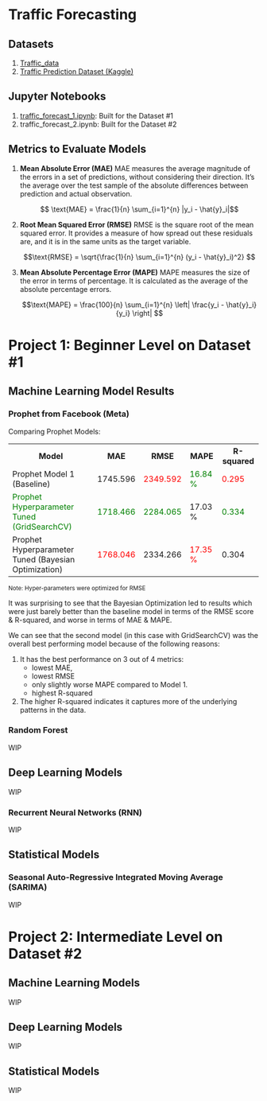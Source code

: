# Traffic Forecasting

## Datasets
1. [Traffic_data](data/TrafficDataTimeSeriesAnalysis.csv)
2. [Traffic Prediction Dataset (Kaggle)](https://www.kaggle.com/datasets/fedesoriano/traffic-prediction-dataset)

## Jupyter Notebooks
1. [traffic_forecast_1.ipynb](./traffic_forecast_nb1.ipynb): Built for the Dataset #1
2. traffic_forecast_2.ipynb: Built for the Dataset #2

## Metrics to Evaluate Models
1. **Mean Absolute Error (MAE)**
   MAE measures the average magnitude of the errors in a set of predictions, without considering their direction. It’s the average over the test sample of the absolute differences between prediction and actual observation.

    ```math
     \text{MAE} = \frac{1}{n} \sum_{i=1}^{n} |y_i - \hat{y}_i|
     ```

2. **Root Mean Squared Error (RMSE)**
   RMSE is the square root of the mean squared error. It provides a measure of how spread out these residuals are, and it is in the same units as the target variable.

   ```math
   \text{RMSE} = \sqrt{\frac{1}{n} \sum_{i=1}^{n} (y_i - \hat{y}_i)^2} 
   ```
3. **Mean Absolute Percentage Error (MAPE)**
   MAPE measures the size of the error in terms of percentage. It is calculated as the average of the absolute percentage errors.

   ```math
   \text{MAPE} = \frac{100}{n} \sum_{i=1}^{n} \left| \frac{y_i - \hat{y}_i}{y_i} \right| 
   ```

# Project 1: Beginner Level on Dataset #1

## Machine Learning Model Results
### Prophet from Facebook (Meta)
Comparing Prophet Models:
<table>
    <tr>
        <th>Model</th>
        <th>MAE</th>
        <th>RMSE</th>
        <th>MAPE</th>
        <th>R-squared</th>
    </tr>
    <tr>
        <td>Prophet Model 1 (Baseline)</td>
        <td >1745.596</td>
        <td style="color: red;">2349.592</td>
        <td style="color: green;">16.84 %</td>
        <td style="color: red;">0.295</td>
    </tr>
    <tr>
        <td style="color: green;">Prophet Hyperparameter Tuned (GridSearchCV)</td>
        <td style="color: green;">1718.466</td>
        <td style="color: green;">2284.065</td>
        <td>17.03 %</td>
        <td style="color: green;">0.334</td>
    </tr>
    <tr>
        <td >Prophet Hyperparameter Tuned (Bayesian Optimization)</td>
        <td style="color: red;">1768.046</td>
        <td>2334.266</td>
        <td style="color: red;">17.35 %</td>
        <td>0.304</td>
    </tr>
</table>

<small>Note: Hyper-parameters were optimized for RMSE</small>

It was surprising to see that the Bayesian Optimization led to results which were just barely better than the baseline model in terms of the RMSE score & R-squared, and worse in terms of MAE & MAPE. 

We can see that the second model (in this case with GridSearchCV) was the overall best performing model because of the following reasons:
1. It has the best performance on 3 out of 4 metrics:
   - lowest MAE, 
   - lowest RMSE  
   - only slightly worse MAPE compared to Model 1.
   - highest R-squared
2. The higher R-squared indicates it captures more of the underlying patterns in the data.

### Random Forest
WIP

## Deep Learning Models
WIP

### Recurrent Neural Networks (RNN)
WIP

## Statistical Models
### Seasonal Auto-Regressive Integrated Moving Average (SARIMA) 
WIP

# Project 2: Intermediate Level on Dataset #2
## Machine Learning Models
WIP

## Deep Learning Models
WIP

## Statistical Models
WIP
